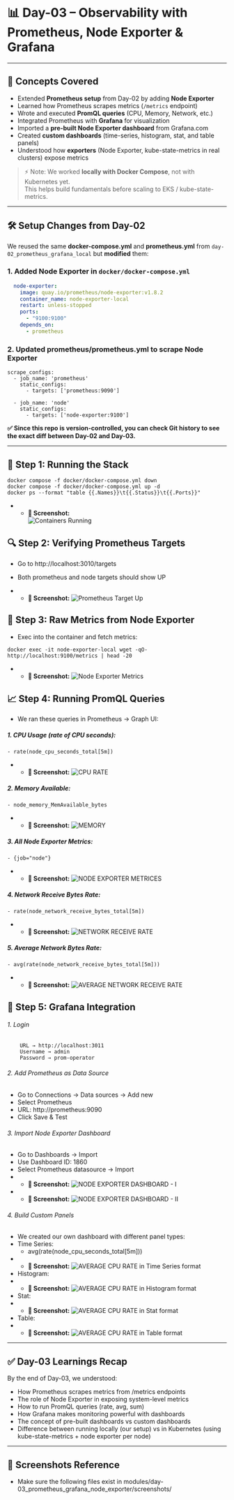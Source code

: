 # 📊 Day-03 – Observability with Prometheus, Node Exporter & Grafana

---

## 🔑 Concepts Covered
- Extended **Prometheus setup** from Day-02 by adding **Node Exporter**  
- Learned how Prometheus scrapes metrics (`/metrics` endpoint)  
- Wrote and executed **PromQL queries** (CPU, Memory, Network, etc.)  
- Integrated Prometheus with **Grafana** for visualization  
- Imported a **pre-built Node Exporter dashboard** from Grafana.com  
- Created **custom dashboards** (time-series, histogram, stat, and table panels)  
- Understood how **exporters** (Node Exporter, kube-state-metrics in real clusters) expose metrics  

> ⚡️ Note: We worked **locally with Docker Compose**, not with Kubernetes yet.  
This helps build fundamentals before scaling to EKS / kube-state-metrics.

---

## 🛠️ Setup Changes from Day-02

We reused the same **docker-compose.yml** and **prometheus.yml** from `day-02_prometheus_grafana_local` but **modified** them:

### 1. Added Node Exporter in `docker/docker-compose.yml`
```yaml
  node-exporter:
    image: quay.io/prometheus/node-exporter:v1.8.2
    container_name: node-exporter-local
    restart: unless-stopped
    ports:
      - "9100:9100"
    depends_on:
      - prometheus
```

### 2. Updated prometheus/prometheus.yml to scrape Node Exporter

```
scrape_configs:
  - job_name: 'prometheus'
    static_configs:
      - targets: ['prometheus:9090']

  - job_name: 'node'
    static_configs:
      - targets: ['node-exporter:9100']
```

**✅ Since this repo is version-controlled, you can check Git history to see the exact diff between Day-02 and Day-03.**

---

## 🚀 Step 1: Running the Stack
```
docker compose -f docker/docker-compose.yml down
docker compose -f docker/docker-compose.yml up -d
docker ps --format "table {{.Names}}\t{{.Status}}\t{{.Ports}}"
```

- - **📸 Screenshot:**  
  ![Containers Running](./screenshots/containers_running.png)


## 🔍 Step 2: Verifying Prometheus Targets

- Go to http://localhost:3010/targets
- Both prometheus and node targets should show UP

- - **📸 Screenshot:**
  ![Prometheus Target Up](./screenshots/prometheus_targets.png)


## 🧾 Step 3: Raw Metrics from Node Exporter

- Exec into the container and fetch metrics:
```
docker exec -it node-exporter-local wget -qO- http://localhost:9100/metrics | head -20
```
- - **📸 Screenshot:**
  ![Node Exporter Metrics](./screenshots/node_exporter_metrics.png)


## 📈 Step 4: Running PromQL Queries

- We ran these queries in Prometheus → Graph UI:

##### 1. CPU Usage (rate of CPU seconds):
	- rate(node_cpu_seconds_total[5m])
- - **📸 Screenshot:**
  ![CPU RATE](./screenshots/promql_cpu_rate.png)

##### 2. Memory Available:
	- node_memory_MemAvailable_bytes
- - **📸 Screenshot:**
  ![MEMORY](./screenshots/promql_memory.png)

##### 3. All Node Exporter Metrics:
	- {job="node"}
- - **📸 Screenshot:**
  ![NODE EXPORTER METRICES](./screenshots/promql_all_node.png)

##### 4. Network Receive Bytes Rate:
	- rate(node_network_receive_bytes_total[5m])
- - **📸 Screenshot:**
  ![NETWORK RECEIVE RATE](./screenshots/promql_network_rate.png)

##### 5. Average Network Bytes Rate:
	- avg(rate(node_network_receive_bytes_total[5m]))
- - **📸 Screenshot:**
  ![AVERAGE NETWORK RECEIVE RATE](./screenshots/promql_network_avg.png)


## 🎨 Step 5: Grafana Integration

###### 1. Login
```
	URL → http://localhost:3011
	Username → admin
	Password → prom-operator
```

###### 2. Add Prometheus as Data Source

- Go to Connections → Data sources → Add new
- Select Prometheus
- URL: http://prometheus:9090
- Click Save & Test

###### 3. Import Node Exporter Dashboard

- Go to Dashboards → Import
- Use Dashboard ID: 1860
- Select Prometheus datasource → Import
- - **📸 Screenshot:**
  ![NODE EXPORTER DASHBOARD - I ](./screenshots/grafana_node_exporter_dashboard1.png)
- - **📸 Screenshot:**
  ![NODE EXPORTER DASHBOARD - II ](./screenshots/grafana_node_exporter_dashboard2.png)

###### 4. Build Custom Panels

- We created our own dashboard with different panel types:
- Time Series:
	- avg(rate(node_cpu_seconds_total[5m]))
- - **📸 Screenshot:**
  ![AVERAGE CPU RATE in Time Series format](./screenshots/grafana_panel_timeseries.png)
- Histogram:
- - **📸 Screenshot:**
  ![AVERAGE CPU RATE in Histogram format](./screenshots/grafana_panel_histogram.png)
- Stat:
- - **📸 Screenshot:**
  ![AVERAGE CPU RATE in Stat format](./screenshots/grafana_panel_stat.png)
- Table:
- - **📸 Screenshot:**
  ![AVERAGE CPU RATE in Table format](./screenshots/grafana_panel_table.png)

---

## ✅ Day-03 Learnings Recap

By the end of Day-03, we understood:  

- How Prometheus scrapes metrics from /metrics endpoints
- The role of Node Exporter in exposing system-level metrics
- How to run PromQL queries (rate, avg, sum)
- How Grafana makes monitoring powerful with dashboards
- The concept of pre-built dashboards vs custom dashboards
- Difference between running locally (our setup) vs in Kubernetes (using kube-state-metrics + node exporter per node)

---

## 📂 Screenshots Reference

- Make sure the following files exist in modules/day-03_prometheus_grafana_node_exporter/screenshots/  
